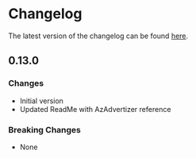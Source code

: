 # Changelog

The latest version of the changelog can be found [here](https://github.com/Azure/bicep-registry-modules/blob/main/avm/res/synapse/workspace/CHANGELOG.md).

## 0.13.0

### Changes

- Initial version
- Updated ReadMe with AzAdvertizer reference

### Breaking Changes

- None
